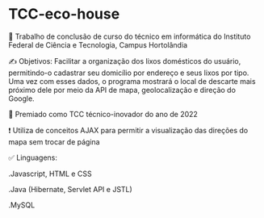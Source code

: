 # TCC-eco-house
📝 Trabalho de conclusão de curso do técnico em informática do Instituto Federal de Ciência e Tecnologia, Campus Hortolândia

✍️ Objetivos: Facilitar a organização dos lixos domésticos do usuário, permitindo-o cadastrar seu domicílio por endereço e seus lixos por tipo. Uma vez com esses dados, o programa mostrará o local de descarte mais próximo dele por meio da API de mapa, geolocalização e direção do Google.  

🌟 Premiado como TCC técnico-inovador do ano de 2022 

❗ Utiliza de conceitos AJAX para permitir a visualização das direções do mapa sem trocar de página

✅ Linguagens: 

.Javascript, HTML e CSS

.Java (Hibernate, Servlet API e JSTL)

.MySQL
